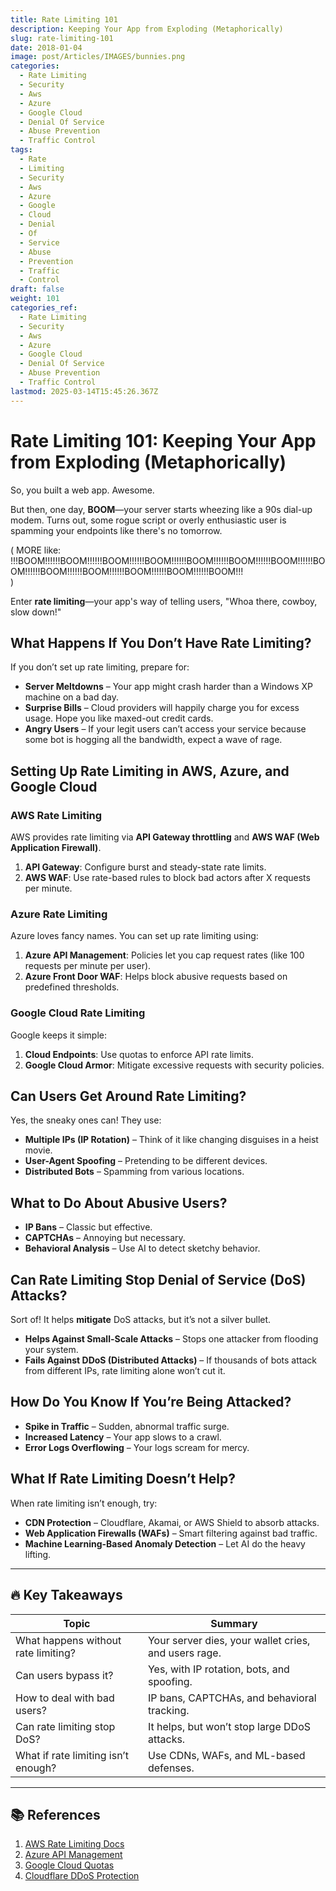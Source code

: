 ```yaml
---
title: Rate Limiting 101
description: Keeping Your App from Exploding (Metaphorically)
slug: rate-limiting-101
date: 2018-01-04
image: post/Articles/IMAGES/bunnies.png
categories:
  - Rate Limiting
  - Security
  - Aws
  - Azure
  - Google Cloud
  - Denial Of Service
  - Abuse Prevention
  - Traffic Control
tags:
  - Rate
  - Limiting
  - Security
  - Aws
  - Azure
  - Google
  - Cloud
  - Denial
  - Of
  - Service
  - Abuse
  - Prevention
  - Traffic
  - Control
draft: false
weight: 101
categories_ref:
  - Rate Limiting
  - Security
  - Aws
  - Azure
  - Google Cloud
  - Denial Of Service
  - Abuse Prevention
  - Traffic Control
lastmod: 2025-03-14T15:45:26.367Z
---
```

# Rate Limiting 101: Keeping Your App from Exploding (Metaphorically)

So, you built a web app. Awesome.

But then, one day, **BOOM**—your server starts wheezing like a 90s dial-up modem. Turns out, some rogue script or overly enthusiastic user is spamming your endpoints like there's no tomorrow.

( MORE like:\
!!!BOOM!!!!!!BOOM!!!!!!BOOM!!!!!!BOOM!!!!!!BOOM!!!!!!BOOM!!!!!!BOOM!!!!!!BOOM!!!!!!BOOM!!!!!!BOOM!!!!!!BOOM!!!!!!BOOM!!!!!!BOOM!!!\
)

Enter **rate limiting**—your app's way of telling users, "Whoa there, cowboy, slow down!"

## What Happens If You Don’t Have Rate Limiting?

If you don’t set up rate limiting, prepare for:

* **Server Meltdowns** – Your app might crash harder than a Windows XP machine on a bad day.
* **Surprise Bills** – Cloud providers will happily charge you for excess usage. Hope you like maxed-out credit cards.
* **Angry Users** – If your legit users can’t access your service because some bot is hogging all the bandwidth, expect a wave of rage.

## Setting Up Rate Limiting in AWS, Azure, and Google Cloud

### AWS Rate Limiting

AWS provides rate limiting via **API Gateway throttling** and **AWS WAF (Web Application Firewall)**.

1. **API Gateway**: Configure burst and steady-state rate limits.
2. **AWS WAF**: Use rate-based rules to block bad actors after X requests per minute.

### Azure Rate Limiting

Azure loves fancy names. You can set up rate limiting using:

1. **Azure API Management**: Policies let you cap request rates (like 100 requests per minute per user).
2. **Azure Front Door WAF**: Helps block abusive requests based on predefined thresholds.

### Google Cloud Rate Limiting

Google keeps it simple:

1. **Cloud Endpoints**: Use quotas to enforce API rate limits.
2. **Google Cloud Armor**: Mitigate excessive requests with security policies.

## Can Users Get Around Rate Limiting?

Yes, the sneaky ones can! They use:

* **Multiple IPs (IP Rotation)** – Think of it like changing disguises in a heist movie.
* **User-Agent Spoofing** – Pretending to be different devices.
* **Distributed Bots** – Spamming from various locations.

## What to Do About Abusive Users?

* **IP Bans** – Classic but effective.
* **CAPTCHAs** – Annoying but necessary.
* **Behavioral Analysis** – Use AI to detect sketchy behavior.

## Can Rate Limiting Stop Denial of Service (DoS) Attacks?

Sort of! It helps **mitigate** DoS attacks, but it’s not a silver bullet.

* **Helps Against Small-Scale Attacks** – Stops one attacker from flooding your system.
* **Fails Against DDoS (Distributed Attacks)** – If thousands of bots attack from different IPs, rate limiting alone won’t cut it.

## How Do You Know If You’re Being Attacked?

* **Spike in Traffic** – Sudden, abnormal traffic surge.
* **Increased Latency** – Your app slows to a crawl.
* **Error Logs Overflowing** – Your logs scream for mercy.

## What If Rate Limiting Doesn’t Help?

When rate limiting isn’t enough, try:

* **CDN Protection** – Cloudflare, Akamai, or AWS Shield to absorb attacks.
* **Web Application Firewalls (WAFs)** – Smart filtering against bad traffic.
* **Machine Learning-Based Anomaly Detection** – Let AI do the heavy lifting.

***

## 🔥 Key Takeaways

| Topic                               | Summary                                              |
| ----------------------------------- | ---------------------------------------------------- |
| What happens without rate limiting? | Your server dies, your wallet cries, and users rage. |
| Can users bypass it?                | Yes, with IP rotation, bots, and spoofing.           |
| How to deal with bad users?         | IP bans, CAPTCHAs, and behavioral tracking.          |
| Can rate limiting stop DoS?         | It helps, but won’t stop large DDoS attacks.         |
| What if rate limiting isn’t enough? | Use CDNs, WAFs, and ML-based defenses.               |

***

## 📚 References

1. [AWS Rate Limiting Docs](https://docs.aws.amazon.com/apigateway/latest/developerguide/api-gateway-request-throttling.html)
2. [Azure API Management](https://docs.microsoft.com/en-us/azure/api-management/api-management-howto-ratelimit)
3. [Google Cloud Quotas](https://cloud.google.com/endpoints/docs/openapi/quotas-overview)
4. [Cloudflare DDoS Protection](https://www.cloudflare.com/ddos/)
